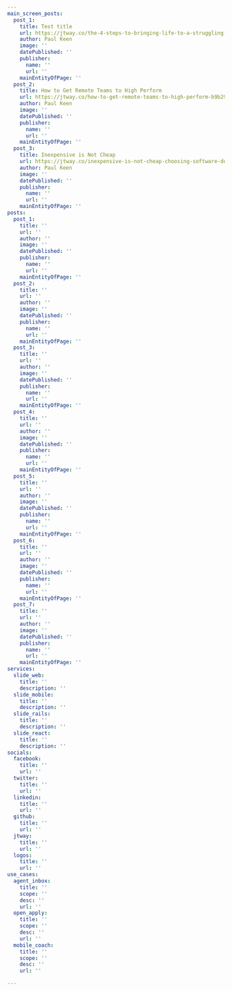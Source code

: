 ```yaml
---
main_screen_posts:
  post_1:
    title: Test title
    url: https://jtway.co/the-4-steps-to-bringing-life-to-a-struggling-project-37a53bf9c7dc
    author: Paul Keen
    image: ''
    datePublished: ''
    publisher:
      name: ''
      url: ''
    mainEntityOfPage: ''
  post_2:
    title: How to Get Remote Teams to High Perform
    url: https://jtway.co/how-to-get-remote-teams-to-high-perform-b9b29d698feb
    author: Paul Keen
    image: ''
    datePublished: ''
    publisher:
      name: ''
      url: ''
    mainEntityOfPage: ''
  post_3:
    title: Inexpensive is Not Cheap
    url: https://jtway.co/inexpensive-is-not-cheap-choosing-software-development-company-for-your-project-da97b7d9b3c0
    author: Paul Keen
    image: ''
    datePublished: ''
    publisher:
      name: ''
      url: ''
    mainEntityOfPage: ''
posts:
  post_1:
    title: ''
    url: ''
    author: ''
    image: ''
    datePublished: ''
    publisher:
      name: ''
      url: ''
    mainEntityOfPage: ''
  post_2:
    title: ''
    url: ''
    author: ''
    image: ''
    datePublished: ''
    publisher:
      name: ''
      url: ''
    mainEntityOfPage: ''
  post_3:
    title: ''
    url: ''
    author: ''
    image: ''
    datePublished: ''
    publisher:
      name: ''
      url: ''
    mainEntityOfPage: ''
  post_4:
    title: ''
    url: ''
    author: ''
    image: ''
    datePublished: ''
    publisher:
      name: ''
      url: ''
    mainEntityOfPage: ''
  post_5:
    title: ''
    url: ''
    author: ''
    image: ''
    datePublished: ''
    publisher:
      name: ''
      url: ''
    mainEntityOfPage: ''
  post_6:
    title: ''
    url: ''
    author: ''
    image: ''
    datePublished: ''
    publisher:
      name: ''
      url: ''
    mainEntityOfPage: ''
  post_7:
    title: ''
    url: ''
    author: ''
    image: ''
    datePublished: ''
    publisher:
      name: ''
      url: ''
    mainEntityOfPage: ''
services:
  slide_web:
    title: ''
    description: ''
  slide_mobile:
    title: ''
    description: ''
  slide_rails:
    title: ''
    description: ''
  slide_react:
    title: ''
    description: ''
socials:
  facebook:
    title: ''
    url: ''
  twitter:
    title: ''
    url: ''
  linkedin:
    title: ''
    url: ''
  github:
    title: ''
    url: ''
  jtway:
    title: ''
    url: ''
  logos:
    title: ''
    url: ''
use_cases:
  agent_inbox:
    title: ''
    scope: ''
    desc: ''
    url: ''
  open_apply:
    title: ''
    scope: ''
    desc: ''
    url: ''
  mobile_coach:
    title: ''
    scope: ''
    desc: ''
    url: ''

---
```

